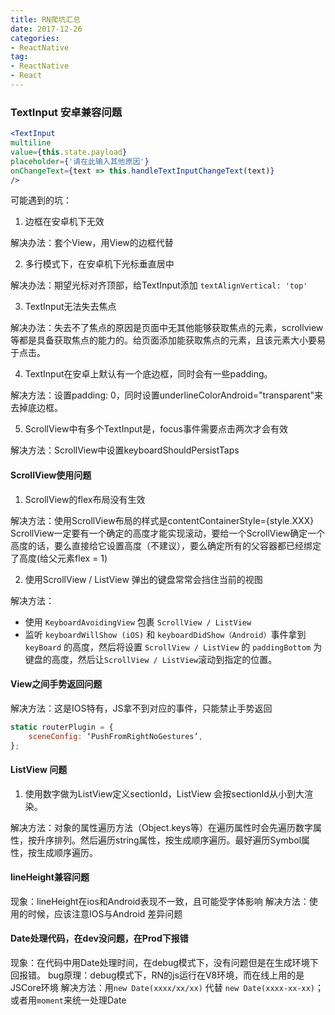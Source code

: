 ```yaml
---
title: RN爬坑汇总
date: 2017-12-26
categories:
- ReactNative
tag: 
- ReactNative
- React
---
```


### TextInput 安卓兼容问题

```jsx
<TextInput
multiline
value={this.state.payload}
placeholder={'请在此输入其他原因'}
onChangeText={text => this.handleTextInputChangeText(text)}
/>
```

可能遇到的坑：

1. 边框在安卓机下无效

解决办法：套个View，用View的边框代替

2. 多行模式下，在安卓机下光标垂直居中

解决办法：期望光标对齐顶部，给TextInput添加 `textAlignVertical: 'top' `

3. TextInput无法失去焦点

解决办法：失去不了焦点的原因是页面中无其他能够获取焦点的元素，scrollview等都是具备获取焦点的能力的。给页面添加能获取焦点的元素，且该元素大小要易于点击。

4. TextInput在安卓上默认有一个底边框，同时会有一些padding。

解决方法：设置padding: 0，同时设置underlineColorAndroid="transparent"来去掉底边框。

5. ScrollView中有多个TextInput是，focus事件需要点击两次才会有效

解决方法：ScrollView中设置keyboardShouldPersistTaps


#### ScrollView使用问题

1. ScrollView的flex布局没有生效

解决方法：使用ScrollView布局的样式是contentContainerStyle={style.XXX}
ScrollView一定要有一个确定的高度才能实现滚动，要给一个ScrollView确定一个高度的话，要么直接给它设置高度（不建议），要么确定所有的父容器都已经绑定了高度(给父元素flex = 1)

2. 使用ScrollView / ListView 弹出的键盘常常会挡住当前的视图

解决方法：
- 使用 `KeyboardAvoidingView` 包裹 `ScrollView / ListView`
- 监听 `keyboardWillShow (iOS)` 和 `keyboardDidShow（Android）`事件拿到 `keyBoard` 的高度，然后将设置 `ScrollView / ListView`  的 `paddingBottom` 为 键盘的高度，然后让`ScrollView / ListView`滚动到指定的位置。

#### View之间手势返回问题

解决方法：这是IOS特有，JS拿不到对应的事件，只能禁止手势返回

```jsx
static routerPlugin = {
	sceneConfig: ‘PushFromRightNoGestures’,
};
```

#### ListView 问题

1. 使用数字做为ListView定义sectionId，ListView 会按sectionId从小到大渲染。

解决方法：对象的属性遍历方法（Object.keys等）在遍历属性时会先遍历数字属性，按升序排列。然后遍历string属性，按生成顺序遍历。最好遍历Symbol属性，按生成顺序遍历。

#### lineHeight兼容问题

现象：lineHeight在ios和Android表现不一致，且可能受字体影响
解决方法：使用的时候，应该注意IOS与Android 差异问题

#### Date处理代码，在dev没问题，在Prod下报错

现象：在代码中用Date处理时间，在debug模式下，没有问题但是在生成环境下回报错。
bug原理：debug模式下，RN的js运行在V8环境，而在线上用的是JSCore环境
解决方法：用`new Date(xxxx/xx/xx)` 代替 `new Date(xxxx-xx-xx)`；或者用`moment`来统一处理Date

